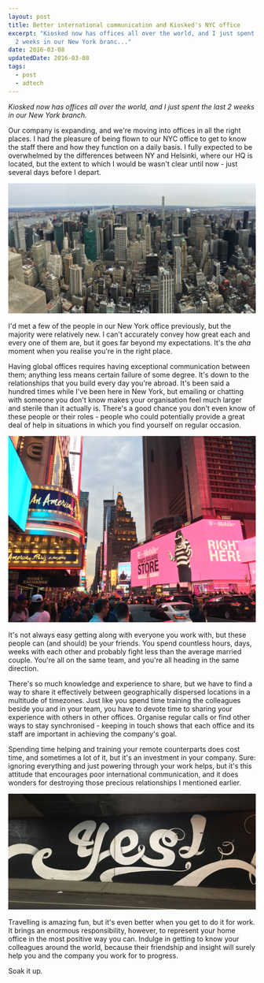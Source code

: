 ```yaml
---
layout: post
title: Better international communication and Kiosked's NYC office
excerpt: "Kiosked now has offices all over the world, and I just spent the last
  2 weeks in our New York branc..."
date: 2016-03-08
updatedDate: 2016-03-08
tags:
  - post
  - adtech
---
```


*Kiosked now has offices all over the world, and I just spent the last 2 weeks in our New York branch.*

Our company is expanding, and we're moving into offices in all the right places. I had the pleasure of being flown to our NYC office to get to know the staff there and how they function on a daily basis. I fully expected to be overwhelmed by the differences between NY and Helsinki, where our HQ is located, but the extent to which I would be wasn't clear until now - just several days before I depart.

![NYC panorama](nyc_pano.jpg)

I'd met a few of the people in our New York office previously, but the majority were relatively new. I can't accurately convey how great each and every one of them are, but it goes far beyond my expectations. It's the *aha* moment when you realise you're in the right place.

Having global offices requires having exceptional communication between them; anything less means certain failure of some degree. It's down to the relationships that you build every day you're abroad. It's been said a hundred times while I've been here in New York, but emailing or chatting with someone you don't know makes your organisation feel much larger and sterile than it actually is. There's a good chance you don't even know of these people or their roles - people who could potentially provide a great deal of help in situations in which you find yourself on regular occasion.

![Times Square New York](times_square.jpg)

It's not always easy getting along with everyone you work with, but these people can (and should) be your friends. You spend countless hours, days, weeks with each other and probably fight less than the average married couple. You're all on the same team, and you're all heading in the same direction.

There's so much knowledge and experience to share, but we have to find a way to share it effectively between geographically dispersed locations in a multitude of timezones. Just like you spend time training the colleagues beside you and in your team, you have to devote time to sharing your experience with others in other offices. Organise regular calls or find other ways to stay synchronised - keeping in touch shows that each office and its staff are important in achieving the company's goal.

Spending time helping and training your remote counterparts does cost time, and sometimes a lot of it, but it's an investment in your company. Sure: ignoring everything and just powering through your work helps, but it's this attitude that encourages poor international communication, and it does wonders for destroying those precious relationships I mentioned earlier.

![Yes](yes.jpg)

Travelling is amazing fun, but it's even better when you get to do it for work. It brings an enormous responsibility, however, to represent your home office in the most positive way you can. Indulge in getting to know your colleagues around the world, because their friendship and insight will surely help you and the company you work for to progress.

Soak it up.
